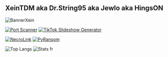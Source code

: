 ## XeinTDM aka Dr.String95 aka Jewlo aka HingsON 

![BannerXein](https://github.com/XeinTDM/XeinTDM/assets/100153223/c26b25f6-a38e-4032-8265-b84468491f98)

[![Port Scanner](https://github-readme-stats.vercel.app/api/pin/?username=XeinTDM&repo=Port-Scanner&theme=city_lights)](https://github.com/XeinTDM/TikTokSlideGen)  [![TikTok Slideshow Generator](https://github-readme-stats.vercel.app/api/pin/?username=XeinTDM&repo=TikTokSlideGen&theme=city_lights)](https://github.com/XeinTDM/TikTokSlideGen)

[![NecroLink](https://github-readme-stats.vercel.app/api/pin/?username=XeinTDM&repo=NecroLink&theme=city_lights)](https://github.com/XeinTDM/NecroLink)  [![PyRansom](https://github-readme-stats.vercel.app/api/pin/?username=XeinTDM&repo=PyRansom&theme=city_lights)](https://github.com/XeinTDM/PyRansom)

![Top Langs](https://github-readme-stats.vercel.app/api/top-langs/?username=XeinTDM&size_weight=0.5&count_weight=0.5&theme=city_lights&langs_count=3)  ![Stats fr](https://github-readme-stats.vercel.app/api?username=XeinTDM&show_icons=true&theme=city_lights)
